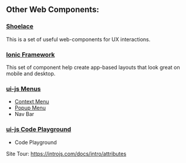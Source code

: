 ## Other Web Components:

### [Shoelace](https://github.com/shoelace-style/shoelace)
This is a set of useful web-components for UX interactions.

### [Ionic Framework](https://ionicframework.com/docs/api)
This set of component help create app-based layouts that look great on mobile and desktop.

### [ui-js Menus](https://github.com/ui-js/web-components)
* [Context Menu](http://uijs.io/guides/context-menu)
* [Popup Menu](http://uijs.io/guides/popup-menu)
* Nav Bar 

### [ui-js Code Playground](https://github.com/ui-js/code-playground)
* Code Playground


Site Tour:
https://introjs.com/docs/intro/attributes